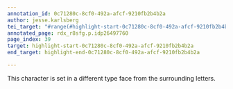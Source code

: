```yaml
---
annotation_id: 0c71280c-8cf0-492a-afcf-9210fb2b4b2a
author: jesse.karlsberg
tei_target: "#range(#highlight-start-0c71280c-8cf0-492a-afcf-9210fb2b4b2a, #highlight-end-0c71280c-8cf0-492a-afcf-9210fb2b4b2a)"
annotated_page: rdx_r8sfg.p.idp26497760
page_index: 39
target: highlight-start-0c71280c-8cf0-492a-afcf-9210fb2b4b2a
end_target: highlight-end-0c71280c-8cf0-492a-afcf-9210fb2b4b2a

---
```

This character is set in a different type face from the surrounding letters.